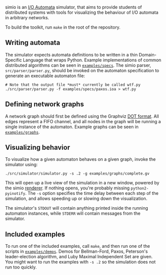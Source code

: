 simio is an [I/O Automata](http://groups.csail.mit.edu/tds/papers/Lynch/ioa-leavens.pdf)
simulator, that aims to provide students of distributed systems with
tools for visualizing the behaviour of I/O automata in arbitrary
networks.

To build the toolkit, run `make` in the root of the repository.

## Writing automata

The simulator expects automata definitions to be written in a thin
Domain-Specific Language that wraps Python. Example implementations of
common distributed algorithms can be seen in
[`examples/specs`](examples/specs/). The simio parser,
`src/parser/parser.py`, should be invoked on the automaton specification
to generate an executable automaton file:

    # Note that the output file *must* currently be called wtf.py
    ./src/parser/parser.py -f examples/specs/paxos.ioa > wtf.py

## Defining network graphs

A network graph should first be defined using the Graphviz [DOT
format](http://www.graphviz.org/content/dot-language). All edges
represent a FIFO channel, and all nodes in the graph will be running a
single instance of the automaton. Example graphs can be seen in
[`examples/graphs`](examples/graphs/).

## Visualizing behavior

To visualize how a given automaton behaves on a given graph, invoke the
simulator using:

    ./src/simulator/simulator.py -s .2 -g examples/graphs/complete.gv

This will open up a live view of the simulation in a new window, powered
by the simio [renderer](src/renderer/src/renderer/). If nothing opens,
you're probably missing `python2-pyinotify`. The `-s` option specifies
the time delay between each step of the simulation, and allows speeding
up or slowing down the visualization.

The simulator's `STDOUT` will contain anything printed inside the
running automaton instances, while `STDERR` will contain messages from
the simulator.

## Included examples

To run one of the included examples, call `make`, and then run one of
the scripts in [`examples/demos`](examples/demos). Demos for
Bellman-Ford, Paxos, Peterson's leader-election algorithm, and Luby
Maximal Independent Set are given. You might want to run the examples
with `-s .2` so the simulation does not run too quickly.
